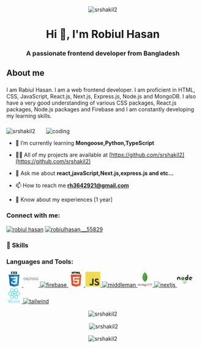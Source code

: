 <p align="center" hight="300"><img align="center" width="" hight="full" src="https://i.ibb.co.com/67PFM1QS/Screenshot-2025-02-05-142231.png" alt="srshakil2" /></p>

<h1 align="center">Hi 👋, I'm Robiul Hasan</h1>
<h3 align="center">A passionate frontend developer from Bangladesh</h3>

<h2 align="left">About me</h2>

###

<p align="left">I am Rabiul Hasan. I am a web frontend developer. I am proficient in HTML, CSS, JavaScript, React.js, Next.js, Express.js, Node.js and MongoDB. I also have a very good understanding of various CSS packages, React.js packages, Node.js packages and Firebase and I am constantly developing my learning skills.</p>

###

<img align="right" alt="coding" width="400" src="https://user-images.githubusercontent.com/55389276/140866485-8fb1c876-9a8f-4d6a-98dc-08c4981eaf70.gif"/>

<p align="left"> <img src="https://komarev.com/ghpvc/?username=srshakil2&label=Profile%20views&color=0e75b6&style=flat" alt="srshakil2" /> </p>

- 🌱 I’m currently learning **Mongoose,Python,TypeScript**

- 👨‍💻 All of my projects are available at [https://github.com/srshakil2](https://github.com/srshakil2)

- 💬 Ask me about **react,javaScript,Next.js,express.js and etc...**

- 📫 How to reach me **rh3642921@gmail.com**

- 📄 Know about my experiences [1 year]

<h3 align="left">Connect with me:</h3>
<p align="left">
<a href="https://fb.com/robiul hasan" target="blank"><img align="center" src="https://raw.githubusercontent.com/rahuldkjain/github-profile-readme-generator/master/src/images/icons/Social/facebook.svg" alt="robiul hasan" height="30" width="40" /></a>
<a href="https://discord.gg/robiulhasan.__55829" target="blank"><img align="center" src="https://raw.githubusercontent.com/rahuldkjain/github-profile-readme-generator/master/src/images/icons/Social/discord.svg" alt="robiulhasan.__55829" height="30" width="40" /></a>
</p>

### 🚀 Skills  <h3 align="left">Languages and Tools:</h3>

<p align="left"> <a href="https://www.w3schools.com/css/" target="_blank" rel="noreferrer"> <img src="https://raw.githubusercontent.com/devicons/devicon/master/icons/css3/css3-original-wordmark.svg" alt="css3" width="40" height="40"/> </a> <a href="https://expressjs.com" target="_blank" rel="noreferrer"> <img src="https://raw.githubusercontent.com/devicons/devicon/master/icons/express/express-original-wordmark.svg" alt="express" width="40" height="40"/> </a> <a href="https://firebase.google.com/" target="_blank" rel="noreferrer"> <img src="https://www.vectorlogo.zone/logos/firebase/firebase-icon.svg" alt="firebase" width="40" height="40"/> </a> <a href="https://www.w3.org/html/" target="_blank" rel="noreferrer"> <img src="https://raw.githubusercontent.com/devicons/devicon/master/icons/html5/html5-original-wordmark.svg" alt="html5" width="40" height="40"/> </a> <a href="https://developer.mozilla.org/en-US/docs/Web/JavaScript" target="_blank" rel="noreferrer"> <img src="https://raw.githubusercontent.com/devicons/devicon/master/icons/javascript/javascript-original.svg" alt="javascript" width="40" height="40"/> </a> <a href="https://middlemanapp.com/" target="_blank" rel="noreferrer"> <img src="https://raw.githubusercontent.com/leungwensen/svg-icon/b84b3f3a3da329b7c1d02346865f8e98beb05413/dist/svg/logos/middleman.svg" alt="middleman" width="40" height="40"/> </a> <a href="https://www.mongodb.com/" target="_blank" rel="noreferrer"> <img src="https://raw.githubusercontent.com/devicons/devicon/master/icons/mongodb/mongodb-original-wordmark.svg" alt="mongodb" width="40" height="40"/> </a> <a href="https://nextjs.org/" target="_blank" rel="noreferrer"> <img src="https://cdn.worldvectorlogo.com/logos/nextjs-2.svg" alt="nextjs" width="40" height="40"/> </a> <a href="https://nodejs.org" target="_blank" rel="noreferrer"> <img src="https://raw.githubusercontent.com/devicons/devicon/master/icons/nodejs/nodejs-original-wordmark.svg" alt="nodejs" width="40" height="40"/> </a> <a href="https://reactjs.org/" target="_blank" rel="noreferrer"> <img src="https://raw.githubusercontent.com/devicons/devicon/master/icons/react/react-original-wordmark.svg" alt="react" width="40" height="40"/> </a> <a href="https://tailwindcss.com/" target="_blank" rel="noreferrer"> <img src="https://www.vectorlogo.zone/logos/tailwindcss/tailwindcss-icon.svg" alt="tailwind" width="40" height="40"/> </a> </p>


<p align="center"><img align="center" src="https://github-readme-stats.vercel.app/api/top-langs?username=srshakil2&show_icons=true&locale=en&layout=compact" alt="srshakil2" /></p>

<p align="center">&nbsp;<img align="center" src="https://github-readme-stats.vercel.app/api?username=srshakil2&show_icons=true&locale=en" alt="srshakil2" /></p>

<p align="center"><img align="center" src="https://github-readme-streak-stats.herokuapp.com/?user=srshakil2&" alt="srshakil2" /></p>
